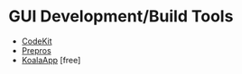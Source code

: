 # GUI Development/Build Tools

* [CodeKit](http://incident57.com/codekit/)
* [Prepros](https://prepros.io/)
* [KoalaApp](http://koala-app.com/) [free]
































 






